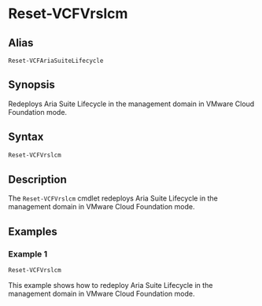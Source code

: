 # Reset-VCFVrslcm

## Alias

`Reset-VCFAriaSuiteLifecycle`

## Synopsis

Redeploys Aria Suite Lifecycle in the management domain in VMware Cloud Foundation mode.

## Syntax

```powershell
Reset-VCFVrslcm
```

## Description

The `Reset-VCFVrslcm` cmdlet redeploys Aria Suite Lifecycle in the management domain in VMware Cloud Foundation mode.

## Examples

### Example 1

```powershell
Reset-VCFVrslcm
```

This example shows how to redeploy Aria Suite Lifecycle in the management domain in VMware Cloud Foundation mode.
